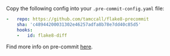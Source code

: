 Copy the following config into your `.pre-commit-config.yaml` file:

```yaml
-   repo: https://github.com/tamccall/flake8-precommit
    sha: 'c48944200031302e46257adfa8b78e7dd40c85d5'
    hooks:
    -   id: flake8-diff
```

Find more info on pre-commit [here](https://pre-commit.com).


